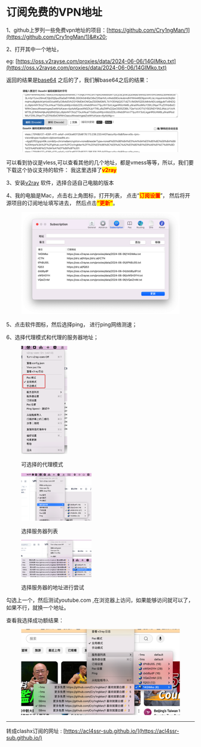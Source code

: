 # 订阅免费的VPN地址

1、github上罗列一些免费vpn地址的项目：[https://github.com/Cry1ngMan/1](https://github.com/Cry1ngMan/1)&#x20;

2、打开其中一个地址，&#x20;

eg: [https://oss.v2rayse.com/proxies/data/2024-06-06/14GIMko.txt](https://oss.v2rayse.com/proxies/data/2024-06-06/14GIMko.txt) &#x20;

返回的结果是[base64](http://base64.us/) 之后的了，我们解base64之后的结果：

<figure><img src=".gitbook/assets/image (1).png" alt=""><figcaption></figcaption></figure>

可以看到协议是vless,可以查看其他的几个地址，都是vmess等等，所以，我们要下载这个协议支持的软件： 我这里选择了<mark style="color:red;">**v2ray**</mark>&#x20;



3、安装[v2ray](https://www.v2ray.com/awesome/tools.html) 软件，选择合适自己电脑的版本



4、我的电脑是Mac，点击右上角图标，打开列表， 点击“<mark style="color:red;">**订阅设置**</mark>”， 然后将开源项目的订阅地址填写进去， 然后点击<mark style="color:red;">**“更新”**</mark>。

<figure><img src=".gitbook/assets/image (1) (1).png" alt=""><figcaption></figcaption></figure>

5、点击软件图标，然后选择ping， 进行ping网络测速；



6、选择代理模式和代理的服务器地址；

<div align="left">

<figure><img src=".gitbook/assets/image (2).png" alt="可选择的代理模式" width="123"><figcaption><p>可选择的代理模式</p></figcaption></figure>

</div>

<div align="left">

<figure><img src=".gitbook/assets/image (3).png" alt="" width="188"><figcaption><p>选择服务器列表</p></figcaption></figure>

</div>

<div align="left">

<figure><img src=".gitbook/assets/image (4).png" alt="" width="188"><figcaption><p>选择服务器的地址进行尝试</p></figcaption></figure>

</div>

勾选上一个，然后测试youtube.com ,在浏览器上访问，如果能够访问就可以了，如果不行，就换一个地址。

查看我选择成功额结果：

<figure><img src=".gitbook/assets/image (5).png" alt=""><figcaption></figcaption></figure>



***

转成clashx订阅的网址 : [https://acl4ssr-sub.github.io/](https://acl4ssr-sub.github.io/)
